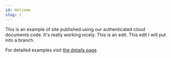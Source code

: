 ```yaml
---
id: Welcome
slug: /
---
```


This is an example of site published using our authenticated cloud documents code.  It's really working nicely.  This is an edit.  This edit I will put into a branch.

For detailed examples visit [the details page](./detail)
